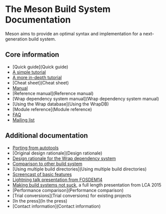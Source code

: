 # The Meson Build System Documentation

Meson aims to provide an optimal syntax and implementation for a next-generation build system.

## Core information

* [Quick guide](Quick guide)
* [A simple tutorial](Tutorial)
* [A more in-depth tutorial](IndepthTutorial)
* [Cheat sheet](Cheat sheet)
* [Manual](Manual)
* [Reference manual](Reference manual)
* [Wrap dependency system manual](Wrap dependency system manual)
* [Using the Wrap database](Using the WrapDB)
* [Module reference](Module reference)
* [FAQ](FAQ)
* [Mailing list](https://groups.google.com/forum/#!forum/mesonbuild)

## Additional documentation

* [Porting from autotools](Porting-from-autotools)
* [Original design rationale](Design rationale)
* [Design rationale for the Wrap dependency system](https://groups.google.com/forum/#!topic/mesonbuild/DliVv-mjOTk)
* [Comparison to other build system](Comparisons)
* [Using multiple build directories](Using multiple build directories)
* [Screencast of basic features](http://www.youtube.com/watch?v=rzLta78Jbi8)
* [Lightning talk presentation from FOSDEM14](http://video.fosdem.org/2014/H2215_Ferrer/Sunday/Introducing_the_Meson_build_system.webm)
* [Making build systems not suck](https://www.youtube.com/watch?v=KPi0AuVpxLI), a full length presentation from LCA 2015
* [Performance comparison](Performance comparison)
* [Trial conversions](Trial conversions) for existing projects
* [In the press](In the press)
* [Contact information](Contact information)

